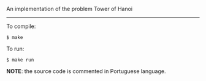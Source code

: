 An implementation of the problem Tower of Hanoi

-----------------------

To compile:

```Shell
$ make
```

To run:

```Shell
$ make run
```

__NOTE__: the source code is commented in Portuguese language.

